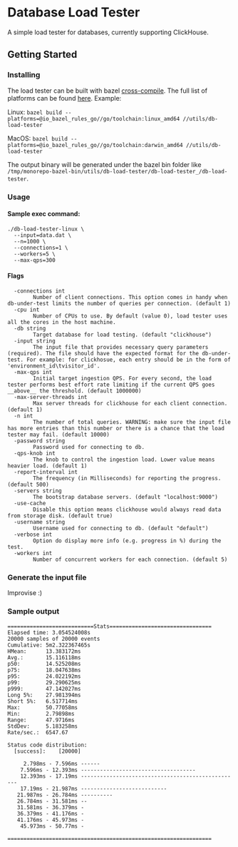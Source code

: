 # Database Load Tester

A simple load tester for databases, currently supporting ClickHouse.

## Getting Started

### Installing

The load tester can be built with bazel [cross-compile](https://github.com/bazelbuild/rules_go#how-do-i-cross-compile). The full list of platforms can be found [here](https://github.com/bazelbuild/rules_go/blob/d606ba2c123826f153bbd037cf46e80b5eb8dc3e/go/private/platforms.bzl). Example:

Linux: `bazel build --platforms=@io_bazel_rules_go//go/toolchain:linux_amd64 //utils/db-load-tester`

MacOS: `bazel build --platforms=@io_bazel_rules_go//go/toolchain:darwin_amd64 //utils/db-load-tester`

The output binary will be generated under the bazel bin folder like `/tmp/monorepo-bazel-bin/utils/db-load-tester/db-load-tester_/db-load-tester`.

### Usage

#### Sample exec command:

```
./db-load-tester-linux \
  --input=data.dat \
  --n=1000 \
  --connections=1 \
  --workers=5 \
  --max-qps=300
```

#### Flags

```
  -connections int
    	Number of client connections. This option comes in handy when db-under-test limits the number of queries per connection. (default 1)
  -cpu int
    	Number of CPUs to use. By default (value 0), load tester uses all the cores in the host machine.
  -db string
    	Target database for load testing. (default "clickhouse")
  -input string
    	The input file that provides necessary query parameters (required). The file should have the expected format for the db-under-test. For example: for clickhosue, each entry should be in the form of 'environment_id\tvisitor_id'.
  -max-qps int
    	Initial target ingestion QPS. For every second, the load tester performs best effort rate limiting if the current QPS goes __above__ the threshold. (default 1000000)
  -max-server-threads int
    	Max server threads for clickhouse for each client connection. (default 1)
  -n int
    	The number of total queries. WARNING: make sure the input file has more entries than this number or there is a chance that the load tester may fail. (default 10000)
  -password string
    	Password used for connecting to db.
  -qps-knob int
    	The knob to control the ingestion load. Lower value means heavier load. (default 1)
  -report-interval int
    	The frequency (in Milliseconds) for reporting the progress. (default 500)
  -servers string
    	The bootstrap database servers. (default "localhost:9000")
  -use-cache
    	Disable this option means clickhouse would always read data from storage disk. (default true)
  -username string
    	Username used for connecting to db. (default "default")
  -verbose int
    	Option do display more info (e.g. progress in %) during the test.
  -workers int
    	Number of concurrent workers for each connection. (default 5)
```

### Generate the input file

Improvise :)

### Sample output

```
===========================Stats================================
Elapsed time: 3.054524008s
20000 samples of 20000 events
Cumulative:	5m2.322367465s
HMean:		13.383172ms
Avg.:		15.116118ms
p50: 		14.525208ms
p75:		18.047638ms
p95:		24.022192ms
p99:		29.290625ms
p999:		47.142027ms
Long 5%:	27.981394ms
Short 5%:	6.517714ms
Max:		50.77058ms
Min:		2.79898ms
Range:		47.9716ms
StdDev:		5.183258ms
Rate/sec.:	6547.67

Status code distribution:
  [success]:	[20000]

     2.798ms - 7.596ms ------
    7.596ms - 12.393ms ------------------------------------
    12.393ms - 17.19ms --------------------------------------------------
    17.19ms - 21.987ms ---------------------------
   21.987ms - 26.784ms ----------
   26.784ms - 31.581ms --
   31.581ms - 36.379ms -
   36.379ms - 41.176ms -
   41.176ms - 45.973ms -
    45.973ms - 50.77ms -

================================================================
```
